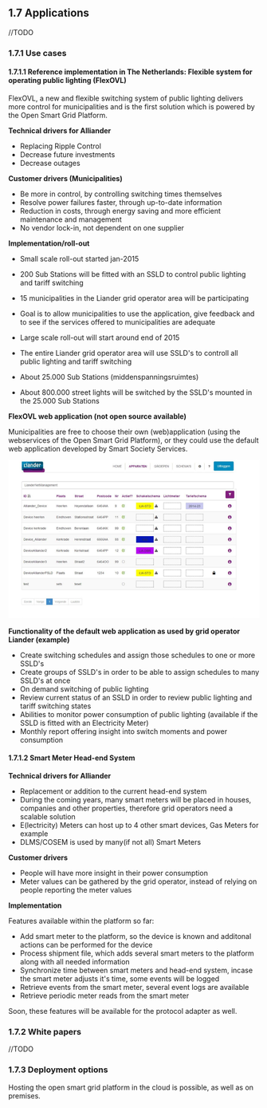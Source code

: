 ## 1.7 Applications

//TODO

### 1.7.1 Use cases

#### 1.7.1.1 Reference implementation in The Netherlands:  Flexible system for operating public lighting (FlexOVL)

FlexOVL, a new and flexible switching system of public lighting delivers more control for municipalities and is the first solution which is powered by the Open Smart Grid Platform.

**Technical drivers for Alliander**

- Replacing Ripple Control
- Decrease future investments
- Decrease outages

**Customer drivers (Municipalities)**

- Be more in control, by controlling switching times themselves
- Resolve power failures faster, through up-to-date information
- Reduction in costs, through energy saving and more efficient maintenance and management
- No vendor lock-in, not dependent on one supplier

**Implementation/roll-out**

- Small scale roll-out started jan-2015
- 200 Sub Stations will be fitted with an SSLD to control public lighting and tariff switching
- 15 municipalities in the Liander grid operator area will be participating
- Goal is to allow municipalities to use the application, give feedback and to see if the services offered to municipalities are adequate


- Large scale roll-out will start around end of 2015
- The entire Liander grid operator area will use SSLD's to controll all public lighting and tariff switching
- About 25.000 Sub Stations (middenspanningsruimtes)
- About 800.000 street lights will be switched by the SSLD's mounted in the 25.000 Sub Stations

**FlexOVL web application (not open source available)**

Municipalities are free to choose their own (web)application (using the webservices of the Open Smart Grid Platform), or they could use the default web application developed by Smart Society Services.

![alt text](./flexovl-web-application.png "FlexOVL Web Application")

**Functionality of the default  web application as used by grid operator Liander (example)**

- Create switching schedules and assign those schedules to one or more SSLD's
- Create groups of SSLD's in order to be able to assign schedules to many SSLD's at once
- On demand switching of public lighting
- Review current status of an SSLD in order to review public lighting and tariff switching states
- Abilities to monitor power consumption of public lighting (available if the SSLD is fitted with an Electricity Meter)
- Monthly report offering insight into switch moments and power consumption

#### 1.7.1.2 Smart Meter Head-end System

**Technical drivers for Alliander**

- Replacement or addition to the current head-end system
- During the coming years, many smart meters will be placed in houses, companies and other properties, therefore grid operators need a scalable solution
- E(lectricity) Meters can host up to 4 other smart devices, Gas Meters for example
- DLMS/COSEM is used by many(if not all) Smart Meters

**Customer drivers**

- People will have more insight in their power consumption
- Meter values can be gathered by the grid operator, instead of relying on people reporting the meter values

**Implementation**

Features available within the platform so far:

- Add smart meter to the platform, so the device is known and additonal actions can be performed for the device
- Process shipment file, which adds several smart meters to the platform along with all needed information
- Synchronize time between smart meters and head-end system, incase the smart meter adjusts it's time, some events will be logged
- Retrieve events from the smart meter, several event logs are available
- Retrieve periodic meter reads from the smart meter
 
Soon, these features will be available for the protocol adapter as well.

### 1.7.2 White papers

//TODO

### 1.7.3 Deployment options

Hosting the open smart grid platform in the cloud is possible, as well as on premises.

